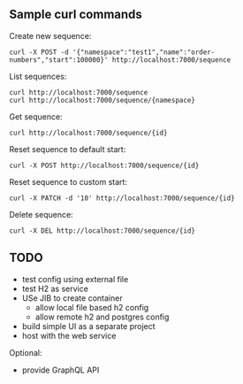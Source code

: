Sample curl commands
---
Create new sequence:
```
curl -X POST -d '{"namespace":"test1","name":"order-numbers","start":100000}' http://localhost:7000/sequence
```

List sequences:
```
curl http://localhost:7000/sequence
curl http://localhost:7000/sequence/{namespace}
```

Get sequence:
```
curl http://localhost:7000/sequence/{id}
```

Reset sequence to default start:
```
curl -X POST http://localhost:7000/sequence/{id}
```

Reset sequence to custom start:
```
curl -X PATCH -d '10' http://localhost:7000/sequence/{id}
```

Delete sequence:
```
curl -X DEL http://localhost:7000/sequence/{id}
```


TODO
---
- test config using external file
- test H2 as service   
- USe JIB to create container
  - allow local file based h2 config
  - allow remote h2 and postgres config  
- build simple UI as a separate project
- host with the web service

Optional:
- provide GraphQL API


